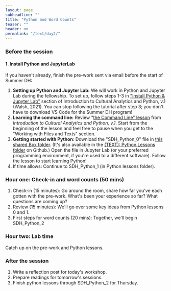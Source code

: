 ```yaml
---
layout: page
subheadline: ""
title: "Python and Word Counts"
teaser: ""
header: no
permalink: "/text/day2/"
---
```


### Before the session

#### 1. Install Python and JupyterLab
If you haven't already, finish the pre-work sent via email before the start of Summer DH:
1. **Setting up Python and Jupyter Lab:** We will work in Python and Jupyter Lab during the fellowship. To set up, follow steps 1-3 in ["Install Python & Jupyter Lab"](https://melaniewalsh.github.io/Intro-Cultural-Analytics/02-Python/01-Install-Python.html) section of Introduction to Cultural Analytics and Python, v.1 (Walsh, 2021). You can stop following the tutorial after step 3; you don't have to download VS Code for the Summer DH program!
2. **Learning the command line:** Review "[the Command Line" lesson](https://nam12.safelinks.protection.outlook.com/?url=https%3A%2F%2Fmelaniewalsh.github.io%2FIntro-Cultural-Analytics%2F01-Command-Line%2F01-The-Command-Line.html%23working-with-files-and-texts&data=05%7C02%7Citb23%40cornell.edu%7C2fe65c10d7fe41c73a3008dc816935eb%7C5d7e43661b9b45cf8e79b14b27df46e1%7C0%7C0%7C638527536077301671%7CUnknown%7CTWFpbGZsb3d8eyJWIjoiMC4wLjAwMDAiLCJQIjoiV2luMzIiLCJBTiI6Ik1haWwiLCJXVCI6Mn0%3D%7C0%7C%7C%7C&sdata=NEbhyfxq32q%2F75OV%2FadeHRrBqu%2BxUhUXo4KpT2EEFvY%3D&reserved=0) from *Introduction to Cultural Analytics and Python, v.1*. Start from the beginning of the lesson and feel free to pause when you get to the "Working with Files and Texts" section.
3. **Getting started with Python**: Download the "SDH_Python_0" file in [this shared Box folder](https://nam12.safelinks.protection.outlook.com/?url=https%3A%2F%2Fcornell.box.com%2Fs%2F5m9lh7988fbn2ihnjxotm7y4fu0kzeih&data=05%7C02%7Citb23%40cornell.edu%7C2fe65c10d7fe41c73a3008dc816935eb%7C5d7e43661b9b45cf8e79b14b27df46e1%7C0%7C0%7C638527536077319460%7CUnknown%7CTWFpbGZsb3d8eyJWIjoiMC4wLjAwMDAiLCJQIjoiV2luMzIiLCJBTiI6Ik1haWwiLCJXVCI6Mn0%3D%7C0%7C%7C%7C&sdata=Hn2Tda461Kx5tSejdaJVbtjNoY0kZh%2Fcz%2Bi5ZbZfFQU%3D&reserved=0). (It's also available in the [(TEXT): Python Lessons folder](https://github.com/cornell-colab/2024-SummerDH/tree/main/(TEXT)%3A%20Python%20Lessons) on Github.) Open the file in Jupyter Lab (or your preferred programming environment, if you're used to a different software). Follow the lesson to start learning Python!
4. If time allows: Continue to SDH_Python_1 (in Python lessons folder).


### Hour one: Check-in and word counts (50 mins)
1. Check-in (15 minutes): Go around the room, share how far you've each gotten with the pre-work. What's been your experience so far? What questions are coming up?
2. Review (15 minutes): We'll go over some key ideas from Python lessons 0 and 1. 
3. First steps for word counts (20 mins): Together, we'll begin SDH_Python_2

### Hour two: Lab time
Catch up on the pre-work and Python lessons. 

### After the session
1. Write a reflection post for today's workshop.
2. Prepare readings for tomorrow's sessions.
3. Finish python lessons through SDH_Python_2 for Thursday.
